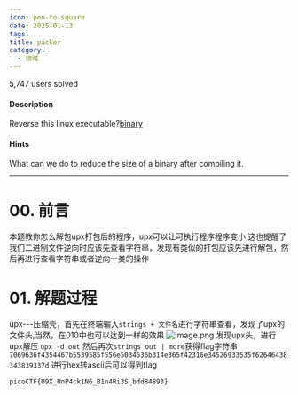 ```yaml
---
icon: pen-to-square
date: 2025-01-13
tags: 
title: packer
category:
  - 领域
---
```

5,747 users solved
#### Description

Reverse this linux executable?[binary](https://artifacts.picoctf.net/c_titan/20/out)
#### Hints
What can we do to reduce the size of a binary after compiling it.

---
# 00. 前言
本题教你怎么解包upx打包后的程序，upx可以让可执行程序程序变小
这也提醒了我们二进制文件逆向时应该先查看字符串，发现有类似的打包应该先进行解包，然后再进行查看字符串或者逆向一类的操作
# 01. 解题过程
upx---压缩壳，首先在终端输入`strings + 文件名`进行字符串查看，发现了upx的文件头,当然，在010中也可以达到一样的效果
![image.png](https://cdn.jsdelivr.net/gh/fakeppa/blog-img/20250113185230.png)
发现upx头，进行upx解压
`upx -d out`
然后再次`strings out | more`获得flag字符串
`7069636f4354467b5539585f556e5034636b314e365f42316e34526933535f62646438343839337d`
进行hex转ascii后可以得到flag
```
picoCTF{U9X_UnP4ck1N6_B1n4Ri3S_bdd84893}
```